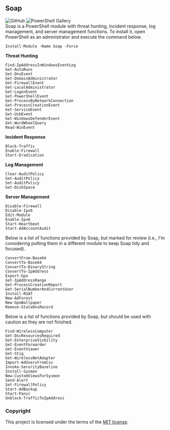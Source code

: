## Soap
![GitHub](https://img.shields.io/github/license/cyberphor/Soap?color=Green) ![PowerShell Gallery](https://img.shields.io/powershellgallery/dt/Soap?color=Green&label=PowerShell%20Gallery%20Downloads)  
Soap is a PowerShell module with threat hunting, incident response, log management, and server management functions.  To install it, open PowerShell as an administrator and execute the command below. 
```pwsh
Install-Module -Name Soap -Force
```

**Threat Hunting**
```
Find-IpAddressInWindowsEventLog
Get-AutoRuns
Get-DnsEvent
Get-DomainAdministrator
Get-FirewallEvent
Get-LocalAdministrator
Get-LogonEvent
Get-PowerShellEvent
Get-ProcessByNetworkConnection
Get-ProcessCreationEvent
Get-ServiceEvent
Get-UsbEvent
Get-WindowsDefenderEvent
Get-WordWheelQuery
Read-WinEvent
```

**Incident Response**
```
Block-Traffic
Enable-Firewall
Start-Eradication
```

**Log Management**
```
Clear-AuditPolicy
Get-AuditPolicy
Set-AuditPolicy
Get-DiskSpace
```

**Server Management**
```
Disable-Firewall
Disable-Ipv6
Edit-Module
Enable-Ipv6
Start-Heartbeat
Start-AdAccountAudit
```

Below is a list of functions provided by Soap, but marked for review (i.e., I'm considering putting them in a different module to keep Soap tidy and focused). 
```pwsh
ConvertFrom-Base64
ConvertTo-Base64
ConvertTo-BinaryString
ConvertTo-IpAddress
Export-Gpo
Get-IpAddressRange
Get-ProcessCreationReport
Get-SerialNumberAndCurrentUser
Install-RSAT
New-AdForest
New-GpoWallpaper
Remove-StaleDnsRecord
```

Below is a list of functions provided by Soap, but should be used with caution as they are not finished. 
```pwsh
Find-WirelessComputer
Get-DscResourcesRequired
Get-EnterpriseVisbility
Get-EventForwarder
Get-EventViewer
Get-Stig
Get-WirelessNetAdapter
Import-AdUsersFromCsv
Invoke-SecurityBaseline
Install-Sysmon
New-CustomViewsForSysmon
Send-Alert
Set-FirewallPolicy
Start-AdBackup
Start-Panic
Unblock-TrafficToIpAddress
```

### Copyright
This project is licensed under the terms of the [MIT license](/LICENSE).
